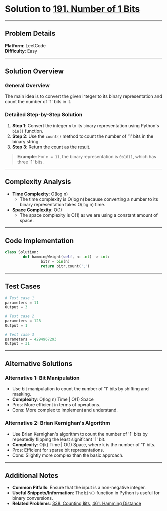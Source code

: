 
# Solution to [191. Number of 1 Bits](https://leetcode.com/problems/number-of-1-bits/)

---

## Problem Details
**Platform**: LeetCode  
**Difficulty**: Easy  

---

## Solution Overview
### General Overview
The main idea is to convert the given integer to its binary representation and count the number of '1' bits in it.

### Detailed Step-by-Step Solution
1. **Step 1**: Convert the integer `n` to its binary representation using Python's `bin()` function.
2. **Step 2**: Use the `count()` method to count the number of '1' bits in the binary string.
3. **Step 3**: Return the count as the result.

> **Example**: For `n = 11`, the binary representation is `0b1011`, which has three '1' bits.

---

## Complexity Analysis
- **Time Complexity**: O(log n)
    - The time complexity is O(log n) because converting a number to its binary representation takes O(log n) time.
- **Space Complexity**: O(1)
    - The space complexity is O(1) as we are using a constant amount of space.

---

## Code Implementation
```python
class Solution:
        def hammingWeight(self, n: int) -> int:
                bitr = bin(n)
                return bitr.count('1')
```

---

## Test Cases
```python
# Test case 1
parameters = 11
Output = 3

# Test case 2
parameters = 128
Output = 1

# Test case 3
parameters = 4294967293
Output = 31
```

---

## Alternative Solutions
### Alternative 1: Bit Manipulation
- Use bit manipulation to count the number of '1' bits by shifting and masking.
- **Complexity**: O(log n) Time | O(1) Space
- Pros: More efficient in terms of operations.
- Cons: More complex to implement and understand.

### Alternative 2: Brian Kernighan's Algorithm
- Use Brian Kernighan's algorithm to count the number of '1' bits by repeatedly flipping the least significant '1' bit.
- **Complexity**: O(k) Time | O(1) Space, where k is the number of '1' bits.
- Pros: Efficient for sparse bit representations.
- Cons: Slightly more complex than the basic approach.

---

## Additional Notes
- **Common Pitfalls**: Ensure that the input is a non-negative integer.
- **Useful Snippets/Information**: The `bin()` function in Python is useful for binary conversions.
- **Related Problems**: [338. Counting Bits](https://leetcode.com/problems/counting-bits/), [461. Hamming Distance](https://leetcode.com/problems/hamming-distance/)

